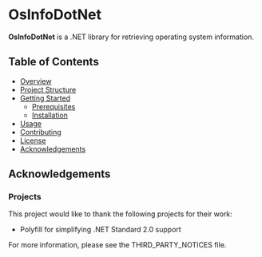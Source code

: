 # OsInfoDotNet

**OsInfoDotNet** is a .NET library for retrieving operating system information.

## Table of Contents

- [Overview](#overview)
- [Project Structure](#project-structure)
- [Getting Started](#getting-started)
  - [Prerequisites](#prerequisites)
  - [Installation](#installation)
- [Usage](#usage)
- [Contributing](#contributing)
- [License](#license)
- [Acknowledgements](#acknowledgements)


## Acknowledgements
### Projects
This project would like to thank the following projects for their work:
* Polyfill for simplifying .NET Standard 2.0 support

For more information, please see the THIRD_PARTY_NOTICES file.
